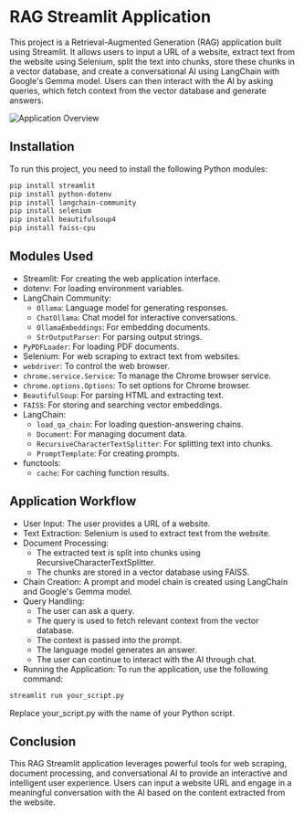 # RAG Streamlit Application

This project is a Retrieval-Augmented Generation (RAG) application built using Streamlit. It allows users to input a URL of a website, extract text from the website using Selenium, split the text into chunks, store these chunks in a vector database, and create a conversational AI using LangChain with Google's Gemma model. Users can then interact with the AI by asking queries, which fetch context from the vector database and generate answers.


![Application Overview](https://photos.google.com/photo/AF1QipPd7iGfsVRYWpt319wTG5ZSqUNM4bx5iM51B7Vj)


## Installation

To run this project, you need to install the following Python modules:

```bash
pip install streamlit
pip install python-dotenv
pip install langchain-community
pip install selenium
pip install beautifulsoup4
pip install faiss-cpu
```
## Modules Used

* Streamlit: For creating the web application interface.
* dotenv: For loading environment variables.
* LangChain Community:
  * `Ollama`: Language model for generating responses.
  * `ChatOllama`: Chat model for interactive conversations.
  * `OllamaEmbeddings`: For embedding documents.
  * `StrOutputParser`: For parsing output strings.
* `PyPDFLoader`: For loading PDF documents.
* Selenium: For web scraping to extract text from websites.
* `webdriver`: To control the web browser.
* `chrome.service.Service`: To manage the Chrome browser service.
* `chrome.options.Options`: To set options for Chrome browser.
* `BeautifulSoup`: For parsing HTML and extracting text.
* `FAISS`: For storing and searching vector embeddings.
* LangChain:
  * `load_qa_chain`: For loading question-answering chains.
  * `Document`: For managing document data.
  * `RecursiveCharacterTextSplitter`: For splitting text into chunks.
  * `PromptTemplate`: For creating prompts.
* functools:
  * `cache`: For caching function results.

## Application Workflow
* User Input: The user provides a URL of a website.
* Text Extraction: Selenium is used to extract text from the website.
* Document Processing:
  * The extracted text is split into chunks using RecursiveCharacterTextSplitter.
  * The chunks are stored in a vector database using FAISS.
* Chain Creation: A prompt and model chain is created using LangChain and Google's Gemma model.
* Query Handling:
  * The user can ask a query.
  * The query is used to fetch relevant context from the vector database.
  * The context is passed into the prompt.
  * The language model generates an answer.
  * The user can continue to interact with the AI through chat.
* Running the Application: To run the application, use the following command:

```bash
streamlit run your_script.py
```

Replace your_script.py with the name of your Python script.

## Conclusion
This RAG Streamlit application leverages powerful tools for web scraping, document processing, and conversational AI to provide an interactive and intelligent user experience. Users can input a website URL and engage in a meaningful conversation with the AI based on the content extracted from the website.
